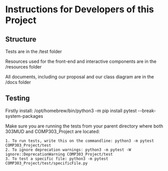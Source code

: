 # Instructions for Developers of this Project

## Structure

  Tests are in the /test folder
  
  Resources used for the front-end and interactive components are in the /resources folder
  
  All documents, including our proposal and our class diagram are in the /docs folder 

## Testing

  Firstly install: /opt/homebrew/bin/python3 -m pip install pytest --break-system-packages
  
  Make sure you are running the tests from your parent directory where both 303MUD and COMP303_Project are located:

    1. To run tests, write this on the commandline: python3 -m pytest COMP303_Project/test
    2. To ignore deprecation warnings: python3 -m pytest -W ignore::DeprecationWarning COMP303_Project/test 
    3. To test a specific file: python3 -m pytest COMP303_Project/test/specificFile.py
